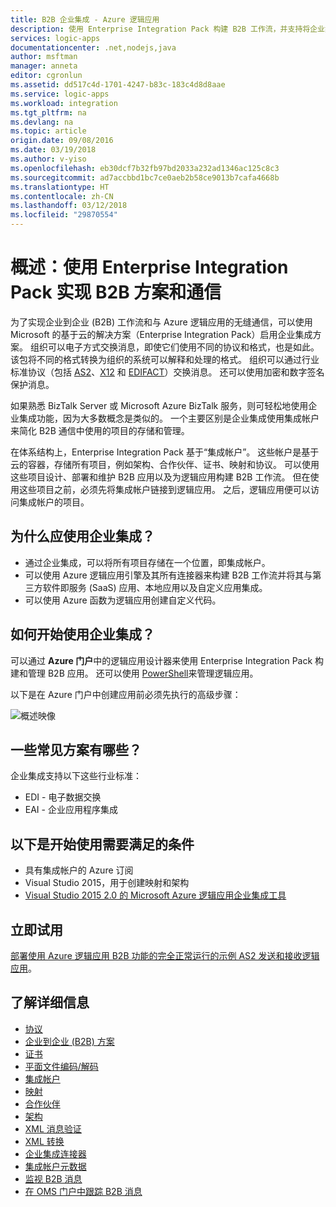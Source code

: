 ```yaml
---
title: B2B 企业集成 - Azure 逻辑应用
description: 使用 Enterprise Integration Pack 构建 B2B 工作流，并支持将企业集成方案用于逻辑应用
services: logic-apps
documentationcenter: .net,nodejs,java
author: msftman
manager: anneta
editor: cgronlun
ms.assetid: dd517c4d-1701-4247-b83c-183c4d8d8aae
ms.service: logic-apps
ms.workload: integration
ms.tgt_pltfrm: na
ms.devlang: na
ms.topic: article
origin.date: 09/08/2016
ms.date: 03/19/2018
ms.author: v-yiso
ms.openlocfilehash: eb30dcf7b32fb97bd2033a232ad1346ac125c8c3
ms.sourcegitcommit: ad7accbbd1bc7ce0aeb2b58ce9013b7cafa4668b
ms.translationtype: HT
ms.contentlocale: zh-CN
ms.lasthandoff: 03/12/2018
ms.locfileid: "29870554"
---
```

# <a name="overview-b2b-scenarios-and-communication-with-the-enterprise-integration-pack"></a>概述：使用 Enterprise Integration Pack 实现 B2B 方案和通信

为了实现企业到企业 (B2B) 工作流和与 Azure 逻辑应用的无缝通信，可以使用 Microsoft 的基于云的解决方案（Enterprise Integration Pack）启用企业集成方案。 组织可以电子方式交换消息，即使它们使用不同的协议和格式，也是如此。 该包将不同的格式转换为组织的系统可以解释和处理的格式。 组织可以通过行业标准协议（包括 [AS2](../logic-apps/logic-apps-enterprise-integration-as2.md)、[X12](logic-apps-enterprise-integration-x12.md) 和 [EDIFACT](../logic-apps/logic-apps-enterprise-integration-edifact.md)）交换消息。 还可以使用加密和数字签名保护消息。

如果熟悉 BizTalk Server 或 Microsoft Azure BizTalk 服务，则可轻松地使用企业集成功能，因为大多数概念是类似的。 一个主要区别是企业集成使用集成帐户来简化 B2B 通信中使用的项目的存储和管理。 

在体系结构上，Enterprise Integration Pack 基于“集成帐户”。 这些帐户是基于云的容器，存储所有项目，例如架构、合作伙伴、证书、映射和协议。 可以使用这些项目设计、部署和维护 B2B 应用以及为逻辑应用构建 B2B 工作流。 但在使用这些项目之前，必须先将集成帐户链接到逻辑应用。 之后，逻辑应用便可以访问集成帐户的项目。

## <a name="why-should-you-use-enterprise-integration"></a>为什么应使用企业集成？

* 通过企业集成，可以将所有项目存储在一个位置，即集成帐户。
* 可以使用 Azure 逻辑应用引擎及其所有连接器来构建 B2B 工作流并将其与第三方软件即服务 (SaaS) 应用、本地应用以及自定义应用集成。
* 可以使用 Azure 函数为逻辑应用创建自定义代码。

## <a name="how-to-get-started-with-enterprise-integration"></a>如何开始使用企业集成？

可以通过 **Azure 门户**中的逻辑应用设计器来使用 Enterprise Integration Pack 构建和管理 B2B 应用。 还可以使用 [PowerShell](https://msdn.microsoft.com/library/azure/mt652195.aspx "逻辑应用 PowerShell 主题")来管理逻辑应用。

以下是在 Azure 门户中创建应用前必须先执行的高级步骤：

![概述映像](media/logic-apps-enterprise-integration-overview/overview-0.png)  

## <a name="what-are-some-common-scenarios"></a>一些常见方案有哪些？

企业集成支持以下这些行业标准：

* EDI - 电子数据交换
* EAI - 企业应用程序集成

## <a name="heres-what-you-need-to-get-started"></a>以下是开始使用需要满足的条件

* 具有集成帐户的 Azure 订阅
* Visual Studio 2015，用于创建映射和架构
* [Visual Studio 2015 2.0 的 Microsoft Azure 逻辑应用企业集成工具](https://aka.ms/vsmapsandschemas)  

## <a name="try-it-now"></a>立即试用

[部署使用 Azure 逻辑应用 B2B 功能的完全正常运行的示例 AS2 发送和接收逻辑应用](https://github.com/Azure/azure-quickstart-templates/tree/master/201-logic-app-as2-send-receive)。

## <a name="learn-more"></a>了解详细信息
* [协议](../logic-apps/logic-apps-enterprise-integration-agreements.md "了解企业集成协议")
* [企业到企业 (B2B) 方案](../logic-apps/logic-apps-enterprise-integration-b2b.md "了解如何使用 B2B 功能创建逻辑应用")  
* [证书](logic-apps-enterprise-integration-certificates.md "了解企业集成证书")
* [平面文件编码/解码](logic-apps-enterprise-integration-flatfile.md "了解如何对平面文件内容进行编码和解码")  
* [集成帐户](../logic-apps/logic-apps-enterprise-integration-accounts.md "了解集成帐户")
* [映射](../logic-apps/logic-apps-enterprise-integration-maps.md "了解企业集成映射")
* [合作伙伴](logic-apps-enterprise-integration-partners.md "了解企业集成合作伙伴")
* [架构](logic-apps-enterprise-integration-schemas.md "了解企业集成架构")
* [XML 消息验证](logic-apps-enterprise-integration-xml.md "了解如何使用逻辑应用验证 XML 消息")
* [XML 转换](logic-apps-enterprise-integration-transform.md "了解企业集成映射")
* [企业集成连接器](../connectors/apis-list.md "了解 Enterprise Integration Pack 连接器")
* [集成帐户元数据](../logic-apps/logic-apps-enterprise-integration-metadata.md "了解集成帐户元数据")
* [监视 B2B 消息](logic-apps-monitor-b2b-message.md "深入了解 B2B 消息")
* [在 OMS 门户中跟踪 B2B 消息](logic-apps-track-b2b-messages-omsportal.md "深入了解在 OMS 门户中跟踪 B2B 消息")

